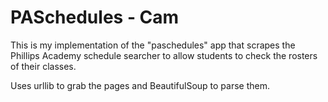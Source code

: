 # PASchedules - Cam

This is my implementation of the "paschedules" app that scrapes the Phillips Academy schedule searcher to allow students to check the rosters of their classes.

Uses urllib to grab the pages and BeautifulSoup to parse them.
